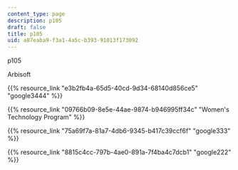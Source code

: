 ```yaml
---
content_type: page
description: p105
draft: false
title: p105
uid: a87eaba9-f3a1-4a5c-b393-91013f173092
---
```

p105

Arbisoft

{{% resource_link "e3b2fb4a-65d5-40cd-9d34-68140d856ce5" "google3444" %}}

{{% resource_link "09766b09-8e5e-44ae-9874-b946995ff34c" "Women's Technology Program" %}}

{{% resource_link "75a69f7a-81a7-4db6-9345-b417c39ccf6f" "google333" %}}

{{% resource_link "8815c4cc-797b-4ae0-891a-7f4ba4c7dcb1" "google222" %}}